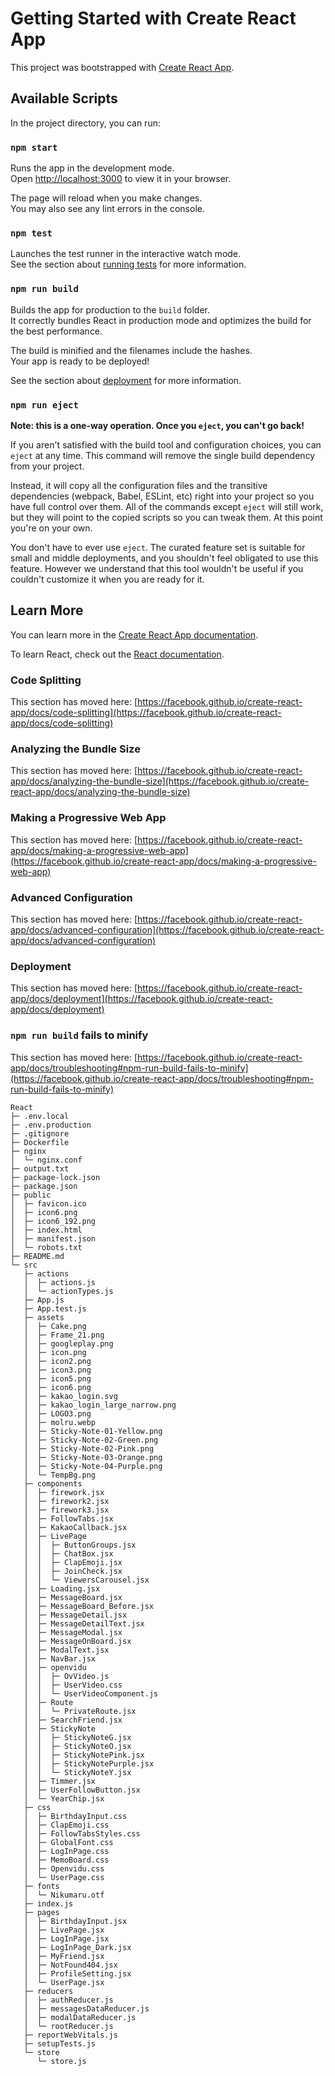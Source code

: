 # Getting Started with Create React App

This project was bootstrapped with [Create React App](https://github.com/facebook/create-react-app).

## Available Scripts

In the project directory, you can run:

### `npm start`

Runs the app in the development mode.\
Open [http://localhost:3000](http://localhost:3000) to view it in your browser.

The page will reload when you make changes.\
You may also see any lint errors in the console.

### `npm test`

Launches the test runner in the interactive watch mode.\
See the section about [running tests](https://facebook.github.io/create-react-app/docs/running-tests) for more information.

### `npm run build`

Builds the app for production to the `build` folder.\
It correctly bundles React in production mode and optimizes the build for the best performance.

The build is minified and the filenames include the hashes.\
Your app is ready to be deployed!

See the section about [deployment](https://facebook.github.io/create-react-app/docs/deployment) for more information.

### `npm run eject`

**Note: this is a one-way operation. Once you `eject`, you can't go back!**

If you aren't satisfied with the build tool and configuration choices, you can `eject` at any time. This command will remove the single build dependency from your project.

Instead, it will copy all the configuration files and the transitive dependencies (webpack, Babel, ESLint, etc) right into your project so you have full control over them. All of the commands except `eject` will still work, but they will point to the copied scripts so you can tweak them. At this point you're on your own.

You don't have to ever use `eject`. The curated feature set is suitable for small and middle deployments, and you shouldn't feel obligated to use this feature. However we understand that this tool wouldn't be useful if you couldn't customize it when you are ready for it.

## Learn More

You can learn more in the [Create React App documentation](https://facebook.github.io/create-react-app/docs/getting-started).

To learn React, check out the [React documentation](https://reactjs.org/).

### Code Splitting

This section has moved here: [https://facebook.github.io/create-react-app/docs/code-splitting](https://facebook.github.io/create-react-app/docs/code-splitting)

### Analyzing the Bundle Size

This section has moved here: [https://facebook.github.io/create-react-app/docs/analyzing-the-bundle-size](https://facebook.github.io/create-react-app/docs/analyzing-the-bundle-size)

### Making a Progressive Web App

This section has moved here: [https://facebook.github.io/create-react-app/docs/making-a-progressive-web-app](https://facebook.github.io/create-react-app/docs/making-a-progressive-web-app)

### Advanced Configuration

This section has moved here: [https://facebook.github.io/create-react-app/docs/advanced-configuration](https://facebook.github.io/create-react-app/docs/advanced-configuration)

### Deployment

This section has moved here: [https://facebook.github.io/create-react-app/docs/deployment](https://facebook.github.io/create-react-app/docs/deployment)

### `npm run build` fails to minify

This section has moved here: [https://facebook.github.io/create-react-app/docs/troubleshooting#npm-run-build-fails-to-minify](https://facebook.github.io/create-react-app/docs/troubleshooting#npm-run-build-fails-to-minify)

```
React
├─ .env.local
├─ .env.production
├─ .gitignore
├─ Dockerfile
├─ nginx
│  └─ nginx.conf
├─ output.txt
├─ package-lock.json
├─ package.json
├─ public
│  ├─ favicon.ico
│  ├─ icon6.png
│  ├─ icon6_192.png
│  ├─ index.html
│  ├─ manifest.json
│  └─ robots.txt
├─ README.md
└─ src
   ├─ actions
   │  ├─ actions.js
   │  └─ actionTypes.js
   ├─ App.js
   ├─ App.test.js
   ├─ assets
   │  ├─ Cake.png
   │  ├─ Frame_21.png
   │  ├─ googleplay.png
   │  ├─ icon.png
   │  ├─ icon2.png
   │  ├─ icon3.png
   │  ├─ icon5.png
   │  ├─ icon6.png
   │  ├─ kakao_login.svg
   │  ├─ kakao_login_large_narrow.png
   │  ├─ LOGO3.png
   │  ├─ molru.webp
   │  ├─ Sticky-Note-01-Yellow.png
   │  ├─ Sticky-Note-02-Green.png
   │  ├─ Sticky-Note-02-Pink.png
   │  ├─ Sticky-Note-03-Orange.png
   │  ├─ Sticky-Note-04-Purple.png
   │  └─ TempBg.png
   ├─ components
   │  ├─ firework.jsx
   │  ├─ firework2.jsx
   │  ├─ firework3.jsx
   │  ├─ FollowTabs.jsx
   │  ├─ KakaoCallback.jsx
   │  ├─ LivePage
   │  │  ├─ ButtonGroups.jsx
   │  │  ├─ ChatBox.jsx
   │  │  ├─ ClapEmoji.jsx
   │  │  ├─ JoinCheck.jsx
   │  │  └─ ViewersCarousel.jsx
   │  ├─ Loading.jsx
   │  ├─ MessageBoard.jsx
   │  ├─ MessageBoard_Before.jsx
   │  ├─ MessageDetail.jsx
   │  ├─ MessageDetailText.jsx
   │  ├─ MessageModal.jsx
   │  ├─ MessageOnBoard.jsx
   │  ├─ ModalText.jsx
   │  ├─ NavBar.jsx
   │  ├─ openvidu
   │  │  ├─ OvVideo.js
   │  │  ├─ UserVideo.css
   │  │  └─ UserVideoComponent.js
   │  ├─ Route
   │  │  └─ PrivateRoute.jsx
   │  ├─ SearchFriend.jsx
   │  ├─ StickyNote
   │  │  ├─ StickyNoteG.jsx
   │  │  ├─ StickyNoteO.jsx
   │  │  ├─ StickyNotePink.jsx
   │  │  ├─ StickyNotePurple.jsx
   │  │  └─ StickyNoteY.jsx
   │  ├─ Timmer.jsx
   │  ├─ UserFollowButton.jsx
   │  └─ YearChip.jsx
   ├─ css
   │  ├─ BirthdayInput.css
   │  ├─ ClapEmoji.css
   │  ├─ FollowTabsStyles.css
   │  ├─ GlobalFont.css
   │  ├─ LogInPage.css
   │  ├─ MemoBoard.css
   │  ├─ Openvidu.css
   │  └─ UserPage.css
   ├─ fonts
   │  └─ Nikumaru.otf
   ├─ index.js
   ├─ pages
   │  ├─ BirthdayInput.jsx
   │  ├─ LivePage.jsx
   │  ├─ LogInPage.jsx
   │  ├─ LogInPage_Dark.jsx
   │  ├─ MyFriend.jsx
   │  ├─ NotFound404.jsx
   │  ├─ ProfileSetting.jsx
   │  └─ UserPage.jsx
   ├─ reducers
   │  ├─ authReducer.js
   │  ├─ messagesDataReducer.js
   │  ├─ modalDataReducer.js
   │  └─ rootReducer.js
   ├─ reportWebVitals.js
   ├─ setupTests.js
   └─ store
      └─ store.js

```
